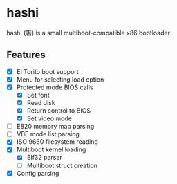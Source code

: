 # hashi
hashi (箸) is a small multiboot-compatible x86 bootloader

## Features
- [X] El Torito boot support
- [X] Menu for selecting load option
- [X] Protected mode BIOS calls
    - [X] Set font
    - [X] Read disk
    - [X] Return control to BIOS
    - [X] Set video mode
- [ ] E820 memory map parsing
- [ ] VBE mode list parsing
- [X] ISO 9660 filesystem reading
- [X] Multiboot kernel loading
    - [X] Elf32 parser
    - [ ] Multiboot struct creation
- [X] Config parsing